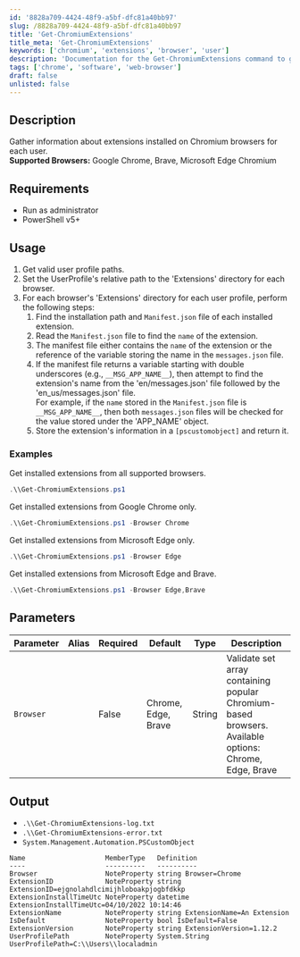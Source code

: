 ```yaml
---
id: '8828a709-4424-48f9-a5bf-dfc81a40bb97'
slug: /8828a709-4424-48f9-a5bf-dfc81a40bb97
title: 'Get-ChromiumExtensions'
title_meta: 'Get-ChromiumExtensions'
keywords: ['chromium', 'extensions', 'browser', 'user']
description: 'Documentation for the Get-ChromiumExtensions command to gather information about extensions installed on Chromium-based browsers for each user.'
tags: ['chrome', 'software', 'web-browser']
draft: false
unlisted: false
---
```


## Description
Gather information about extensions installed on Chromium browsers for each user.  
**Supported Browsers:** Google Chrome, Brave, Microsoft Edge Chromium

## Requirements
- Run as administrator
- PowerShell v5+

## Usage
1. Get valid user profile paths.
2. Set the UserProfile's relative path to the 'Extensions' directory for each browser.
3. For each browser's 'Extensions' directory for each user profile, perform the following steps:
   1. Find the installation path and `Manifest.json` file of each installed extension.
   2. Read the `Manifest.json` file to find the `name` of the extension.
   3. The manifest file either contains the `name` of the extension or the reference of the variable storing the name in the `messages.json` file.
   4. If the manifest file returns a variable starting with double underscores (e.g., `__MSG_APP_NAME__`), then attempt to find the extension's name from the 'en/messages.json' file followed by the 'en_us/messages.json' file.  
      For example, if the `name` stored in the `Manifest.json` file is `__MSG_APP_NAME__`, then both `messages.json` files will be checked for the value stored under the 'APP_NAME' object.
   5. Store the extension's information in a `[pscustomobject]` and return it.

### Examples
Get installed extensions from all supported browsers.
```powershell
.\\Get-ChromiumExtensions.ps1
```
Get installed extensions from Google Chrome only.
```powershell
.\\Get-ChromiumExtensions.ps1 -Browser Chrome
```
Get installed extensions from Microsoft Edge only.
```powershell
.\\Get-ChromiumExtensions.ps1 -Browser Edge
```
Get installed extensions from Microsoft Edge and Brave.
```powershell
.\\Get-ChromiumExtensions.ps1 -Browser Edge,Brave
```

## Parameters
| Parameter | Alias | Required | Default           | Type   | Description                                                                                           |
| --------- | ----- | -------- | ----------------- | ------ | ----------------------------------------------------------------------------------------------------- |
| `Browser` |       | False    | Chrome, Edge, Brave | String | Validate set array containing popular Chromium-based browsers. Available options: Chrome, Edge, Brave |

## Output
- `.\\Get-ChromiumExtensions-log.txt`
- `.\\Get-ChromiumExtensions-error.txt`
- `System.Management.Automation.PSCustomObject`

```
Name                    MemberType   Definition
----                    ----------   ----------
Browser                 NoteProperty string Browser=Chrome
ExtensionID             NoteProperty string ExtensionID=ejgnolahdlcimijhloboakpjogbfdkkp
ExtensionInstallTimeUtc NoteProperty datetime ExtensionInstallTimeUtc=04/10/2022 10:14:46
ExtensionName           NoteProperty string ExtensionName=An Extension
IsDefault               NoteProperty bool IsDefault=False
ExtensionVersion        NoteProperty string ExtensionVersion=1.12.2
UserProfilePath         NoteProperty System.String UserProfilePath=C:\\Users\\localadmin
```


